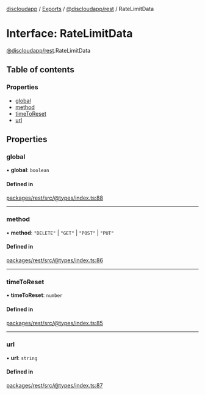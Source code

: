 [discloudapp](../README.md) / [Exports](../modules.md) / [@discloudapp/rest](../modules/discloudapp_rest.md) / RateLimitData

# Interface: RateLimitData

[@discloudapp/rest](../modules/discloudapp_rest.md).RateLimitData

## Table of contents

### Properties

- [global](discloudapp_rest.RateLimitData.md#global)
- [method](discloudapp_rest.RateLimitData.md#method)
- [timeToReset](discloudapp_rest.RateLimitData.md#timetoreset)
- [url](discloudapp_rest.RateLimitData.md#url)

## Properties

### global

• **global**: `boolean`

#### Defined in

[packages/rest/src/@types/index.ts:88](https://github.com/discloud/discloud.app/blob/0fe6620/packages/rest/src/@types/index.ts#L88)

___

### method

• **method**: ``"DELETE"`` \| ``"GET"`` \| ``"POST"`` \| ``"PUT"``

#### Defined in

[packages/rest/src/@types/index.ts:86](https://github.com/discloud/discloud.app/blob/0fe6620/packages/rest/src/@types/index.ts#L86)

___

### timeToReset

• **timeToReset**: `number`

#### Defined in

[packages/rest/src/@types/index.ts:85](https://github.com/discloud/discloud.app/blob/0fe6620/packages/rest/src/@types/index.ts#L85)

___

### url

• **url**: `string`

#### Defined in

[packages/rest/src/@types/index.ts:87](https://github.com/discloud/discloud.app/blob/0fe6620/packages/rest/src/@types/index.ts#L87)

